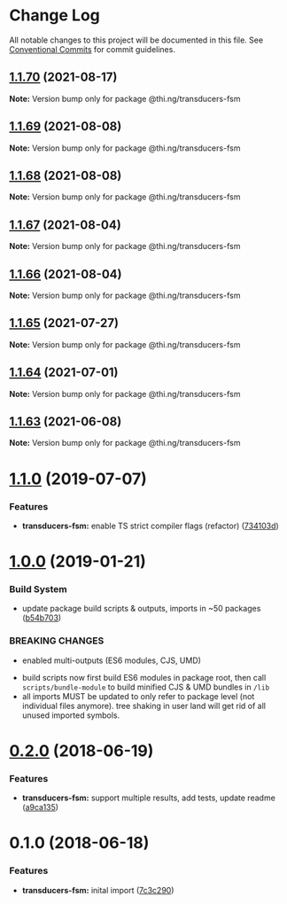 # Change Log

All notable changes to this project will be documented in this file.
See [Conventional Commits](https://conventionalcommits.org) for commit guidelines.

## [1.1.70](https://github.com/thi-ng/umbrella/compare/@thi.ng/transducers-fsm@1.1.69...@thi.ng/transducers-fsm@1.1.70) (2021-08-17)

**Note:** Version bump only for package @thi.ng/transducers-fsm





## [1.1.69](https://github.com/thi-ng/umbrella/compare/@thi.ng/transducers-fsm@1.1.68...@thi.ng/transducers-fsm@1.1.69) (2021-08-08)

**Note:** Version bump only for package @thi.ng/transducers-fsm





## [1.1.68](https://github.com/thi-ng/umbrella/compare/@thi.ng/transducers-fsm@1.1.67...@thi.ng/transducers-fsm@1.1.68) (2021-08-08)

**Note:** Version bump only for package @thi.ng/transducers-fsm





## [1.1.67](https://github.com/thi-ng/umbrella/compare/@thi.ng/transducers-fsm@1.1.66...@thi.ng/transducers-fsm@1.1.67) (2021-08-04)

**Note:** Version bump only for package @thi.ng/transducers-fsm





## [1.1.66](https://github.com/thi-ng/umbrella/compare/@thi.ng/transducers-fsm@1.1.65...@thi.ng/transducers-fsm@1.1.66) (2021-08-04)

**Note:** Version bump only for package @thi.ng/transducers-fsm





## [1.1.65](https://github.com/thi-ng/umbrella/compare/@thi.ng/transducers-fsm@1.1.64...@thi.ng/transducers-fsm@1.1.65) (2021-07-27)

**Note:** Version bump only for package @thi.ng/transducers-fsm





## [1.1.64](https://github.com/thi-ng/umbrella/compare/@thi.ng/transducers-fsm@1.1.63...@thi.ng/transducers-fsm@1.1.64) (2021-07-01)

**Note:** Version bump only for package @thi.ng/transducers-fsm





## [1.1.63](https://github.com/thi-ng/umbrella/compare/@thi.ng/transducers-fsm@1.1.62...@thi.ng/transducers-fsm@1.1.63) (2021-06-08)

**Note:** Version bump only for package @thi.ng/transducers-fsm





# [1.1.0](https://github.com/thi-ng/umbrella/compare/@thi.ng/transducers-fsm@1.0.19...@thi.ng/transducers-fsm@1.1.0) (2019-07-07)

### Features

* **transducers-fsm:** enable TS strict compiler flags (refactor) ([734103d](https://github.com/thi-ng/umbrella/commit/734103d))

# [1.0.0](https://github.com/thi-ng/umbrella/compare/@thi.ng/transducers-fsm@0.2.36...@thi.ng/transducers-fsm@1.0.0) (2019-01-21)

### Build System

* update package build scripts & outputs, imports in ~50 packages ([b54b703](https://github.com/thi-ng/umbrella/commit/b54b703))

### BREAKING CHANGES

* enabled multi-outputs (ES6 modules, CJS, UMD)

- build scripts now first build ES6 modules in package root, then call
  `scripts/bundle-module` to build minified CJS & UMD bundles in `/lib`
- all imports MUST be updated to only refer to package level
  (not individual files anymore). tree shaking in user land will get rid of
  all unused imported symbols.

<a name="0.2.0"></a>
# [0.2.0](https://github.com/thi-ng/umbrella/compare/@thi.ng/transducers-fsm@0.1.0...@thi.ng/transducers-fsm@0.2.0) (2018-06-19)

### Features

* **transducers-fsm:** support multiple results, add tests, update readme ([a9ca135](https://github.com/thi-ng/umbrella/commit/a9ca135))

<a name="0.1.0"></a>
# 0.1.0 (2018-06-18)

### Features

* **transducers-fsm:** inital import ([7c3c290](https://github.com/thi-ng/umbrella/commit/7c3c290))
